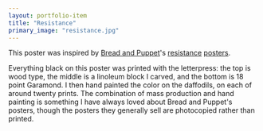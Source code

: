 ```yaml
---
layout: portfolio-item
title: "Resistance"
primary_image: "resistance.jpg"
---
```


This poster was inspired by [Bread and Puppet](http://breadandpuppet.org/)'s [resistance](http://cdn.shopify.com/s/files/1/0080/8552/products/IMG_7383.jpg?3884) [posters](http://theyesmenfixtheworld.com/guide/images/thumb/Resistance.jpg/283px-Resistance.jpg).

Everything black on this poster was printed with the letterpress: the top is wood type, the middle is a linoleum block I carved, and the bottom is 18 point Garamond. I then hand painted the color on the daffodils, on each of around twenty prints. The combination of mass production and hand painting is something I have always loved about Bread and Puppet's posters, though the posters they generally sell are photocopied rather than printed.
